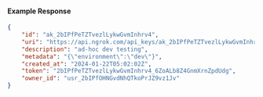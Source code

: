 <!-- Code generated for API Clients. DO NOT EDIT. -->

#### Example Response

```json
{
	"id": "ak_2bIPfPeTZTvezlLykwGvmInhrv4",
	"uri": "https://api.ngrok.com/api_keys/ak_2bIPfPeTZTvezlLykwGvmInhrv4",
	"description": "ad-hoc dev testing",
	"metadata": "{\"environment\":\"dev\"}",
	"created_at": "2024-01-22T05:02:02Z",
	"token": "2bIPfPeTZTvezlLykwGvmInhrv4_6ZoALb8Z4GnmXrnZpdUdg",
	"owner_id": "usr_2bIPfOHNGvdNhQTkoPrJZ9vz1Jv"
}
```
